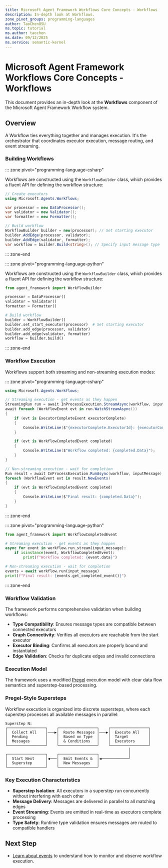 ```yaml
---
title: Microsoft Agent Framework Workflows Core Concepts - Workflows
description: In-depth look at Workflows.
zone_pivot_groups: programming-languages
author: TaoChenOSU
ms.topic: tutorial
ms.author: taochen
ms.date: 09/12/2025
ms.service: semantic-kernel
---
```


# Microsoft Agent Framework Workflows Core Concepts - Workflows

This document provides an in-depth look at the **Workflows** component of the Microsoft Agent Framework Workflow system.

## Overview

A Workflow ties everything together and manages execution. It's the orchestrator that coordinates executor execution, message routing, and event streaming.

### Building Workflows

::: zone pivot="programming-language-csharp"

Workflows are constructed using the `WorkflowBuilder` class, which provides a fluent API for defining the workflow structure:

```csharp
// Create executors
using Microsoft.Agents.Workflows;

var processor = new DataProcessor();
var validator = new Validator();
var formatter = new Formatter();

// Build workflow
WorkflowBuilder builder = new(processor); // Set starting executor
builder.AddEdge(processor, validator);
builder.AddEdge(validator, formatter);
var workflow = builder.Build<string>(); // Specify input message type
```

::: zone-end

::: zone pivot="programming-language-python"

Workflows are constructed using the `WorkflowBuilder` class, which provides a fluent API for defining the workflow structure:

```python
from agent_framework import WorkflowBuilder

processor = DataProcessor()
validator = Validator()
formatter = Formatter()

# Build workflow
builder = WorkflowBuilder()
builder.set_start_executor(processor)  # Set starting executor
builder.add_edge(processor, validator)
builder.add_edge(validator, formatter)
workflow = builder.build()
```

::: zone-end

### Workflow Execution

Workflows support both streaming and non-streaming execution modes:

::: zone pivot="programming-language-csharp"

```csharp
using Microsoft.Agents.Workflows;

// Streaming execution - get events as they happen
StreamingRun run = await InProcessExecution.StreamAsync(workflow, inputMessage);
await foreach (WorkflowEvent evt in run.WatchStreamAsync())
{
    if (evt is ExecutorCompleteEvent executorComplete)
    {
        Console.WriteLine($"{executorComplete.ExecutorId}: {executorComplete.Data}");
    }

    if (evt is WorkflowCompletedEvent completed)
    {
        Console.WriteLine($"Workflow completed: {completed.Data}");
    }
}

// Non-streaming execution - wait for completion
Run result = await InProcessExecution.RunAsync(workflow, inputMessage);
foreach (WorkflowEvent evt in result.NewEvents)
{
    if (evt is WorkflowCompletedEvent completed)
    {
        Console.WriteLine($"Final result: {completed.Data}");
    }
}
```

::: zone-end

::: zone pivot="programming-language-python"

```python
from agent_framework import WorkflowCompletedEvent

# Streaming execution - get events as they happen
async for event in workflow.run_stream(input_message):
    if isinstance(event, WorkflowCompletedEvent):
        print(f"Workflow completed: {event.data}")

# Non-streaming execution - wait for completion
events = await workflow.run(input_message)
print(f"Final result: {events.get_completed_event()}")
```

::: zone-end

### Workflow Validation

The framework performs comprehensive validation when building workflows:

- **Type Compatibility**: Ensures message types are compatible between connected executors
- **Graph Connectivity**: Verifies all executors are reachable from the start executor
- **Executor Binding**: Confirms all executors are properly bound and instantiated
- **Edge Validation**: Checks for duplicate edges and invalid connections

### Execution Model

The framework uses a modified [Pregel](https://kowshik.github.io/JPregel/pregel_paper.pdf) execution model with clear data flow semantics and superstep-based processing.

### Pregel-Style Supersteps

Workflow execution is organized into discrete supersteps, where each superstep processes all available messages in parallel:

```text
Superstep N:
┌─────────────────┐    ┌─────────────────┐    ┌─────────────────┐
│  Collect All    │───▶│  Route Messages │───▶│  Execute All    │
│  Pending        │    │  Based on Type  │    │  Target         │
│  Messages       │    │  & Conditions   │    │  Executors      │
└─────────────────┘    └─────────────────┘    └─────────────────┘
                                                       │
┌─────────────────┐    ┌─────────────────┐             │
│  Start Next     │◀───│  Emit Events &  │◀────────────┘
│  Superstep      │    │  New Messages   │
└─────────────────┘    └─────────────────┘
```

### Key Execution Characteristics

- **Superstep Isolation**: All executors in a superstep run concurrently without interfering with each other
- **Message Delivery**: Messages are delivered in parallel to all matching edges
- **Event Streaming**: Events are emitted in real-time as executors complete processing
- **Type Safety**: Runtime type validation ensures messages are routed to compatible handlers

## Next Step

- [Learn about events](./events.md) to understand how to monitor and observe workflow execution.
